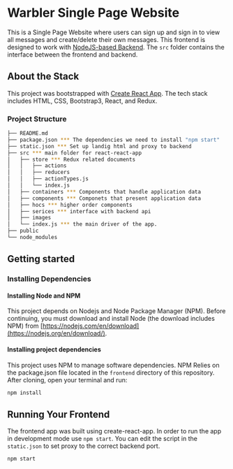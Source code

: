 # Warbler Single Page Website

This is a Single Page Website where users can sign up and sign in to view all messages and create/delete their own messages. This frontend is designed to work with [NodeJS-based Backend](https://github.com/yiping-lai/warbler-server). The ```src``` folder contains the interface between the frontend and backend. 

## About the Stack

This project was bootstrapped with [Create React App](https://github.com/facebook/create-react-app). The tech stack includes HTML, CSS, Bootstrap3, React, and Redux.

### Project Structure

  ```sh
  ├── README.md
  ├── package.json *** The dependencies we need to install "npm start"
  ├── static.json *** Set up landig html and proxy to backend 
  ├── src *** main folder for react-react-app
  │   ├── store *** Redux related documents
  │   │   ├── actions
  │   │   ├── reducers
  │   │   ├── actionTypes.js
  │   │   └── index.js
  │   ├── containers *** Components that handle application data
  │   ├── components *** Componets that present application data
  │   ├── hocs *** higher order components 
  │   ├── serices *** interface with backend api
  │   ├── images
  │   └── index.js *** the main driver of the app. 
  ├── public
  └── node_modules
  ```

## Getting started

### Installing Dependencies

#### Installing Node and NPM

This project depends on Nodejs and Node Package Manager (NPM). Before continuing, you must download and install Node (the download includes NPM) from [https://nodejs.com/en/download](https://nodejs.org/en/download/).

#### Installing project dependencies

This project uses NPM to manage software dependencies. NPM Relies on the package.json file located in the `frontend` directory of this repository. After cloning, open your terminal and run:

```bash
npm install
```

## Running Your Frontend 

The frontend app was built using create-react-app. In order to run the app in development mode use ```npm start```. You can edit the script in the ```static.json``` to set proxy to the correct backend port. 

```bash
npm start
```
